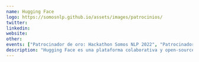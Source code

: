 ```yaml
---
name: Hugging Face
logo: https://somosnlp.github.io/assets/images/patrocinios/
twitter: 
linkedin:
website: 
other: 
events: ["Patrocinador de oro: Hackathon Somos NLP 2022", "Patrocinador de oro:Hackathon Somos NLP 2023"]
description: "Hugging Face es una plataforma colaborativa y open-source de Machine Learning en el que la comunidad ha compartido más de 150 mil modelos, 25 mil datasets y 30 mil aplicaciones de ML, incluyendo Stable DIffusion, Bloom y GPT-J. Hugging Face ha creado varias bibliotecas de ML como transformers, diffusers, gradio, datasets y optimum, las cuales permiten trabajar en todo el proceso de ML, desde el preprocesamiento de datos y el entrenamiento de modelos hasta poner modelos en producción y construir aplicaciones de estos."
---
```

